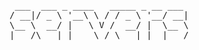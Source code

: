 <pre>                                  
 ___  ___ _ ____   _____ _ __ ___ 
/ __|/ _ \ '__\ \ / / _ \ '__/ __|
\__ \  __/ |   \ V /  __/ |  \__ \
|___/\___|_|    \_/ \___|_|  |___/
</pre>                                  


